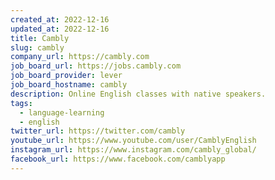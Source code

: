```yaml
---
created_at: 2022-12-16
updated_at: 2022-12-16
title: Cambly
slug: cambly
company_url: https://cambly.com
job_board_url: https://jobs.cambly.com
job_board_provider: lever
job_board_hostname: cambly
description: Online English classes with native speakers.
tags:
  - language-learning
  - english
twitter_url: https://twitter.com/cambly
youtube_url: https://www.youtube.com/user/CamblyEnglish
instagram_url: https://www.instagram.com/cambly_global/
facebook_url: https://www.facebook.com/camblyapp
---
```

